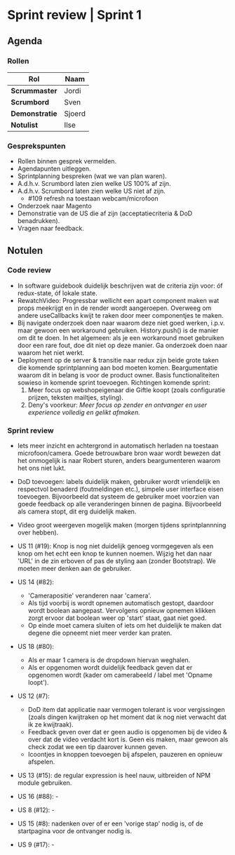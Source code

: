 # Sprint review | Sprint 1

## Agenda

### Rollen

| Rol              | Naam                |
| ---------------- | ------------------- |
| **Scrummaster**  | Jordi               |
| **Scrumbord**    | Sven                |
| **Demonstratie** | Sjoerd              |
| **Notulist**     | Ilse                |

### Gesprekspunten

- Rollen binnen gesprek vermelden.
- Agendapunten uitleggen.
- Sprintplanning bespreken (wat we van plan waren).
- A.d.h.v. Scrumbord laten zien welke US 100% af zijn.
- A.d.h.v. Scrumbord laten zien welke US niet af zijn.
  - #109 refresh na toestaan webcam/microfoon
- Onderzoek naar Magento
- Demonstratie van de US die af zijn (acceptatiecriteria & DoD benadrukken).
- Vragen naar feedback.

## Notulen

### Code review

- In software guidebook duidelijk beschrijven wat de criteria zijn voor: óf redux-state, óf lokale state.
- RewatchVideo: Progressbar wellicht een apart component maken wat props meekrijgt en in de render wordt aangeroepen. Overweeg om andere useCallbacks kwijt te raken door meer componentjes te maken.
- Bij navigate onderzoek doen naar waarom deze niet goed werken, i.p.v. maar gewoon een workaround gebruiken. History.push() is de manier om dit te doen. In het algemeen: als je een workaround moet gebruiken door een rare fout, doe dit niet op deze manier. Ga onderzoek doen naar waarom het niet werkt.
- Deployment op de server & transitie naar redux zijn beide grote taken die komende sprintplanning aan bod moeten komen. Beargumentatie waarom dit in belang is voor de product owner. Basis functionaliteiten sowieso in komende sprint toevoegen. Richtingen komende sprint:
  1. Meer focus op webshopeigenaar die Giftle koopt (zoals configuratie prijzen, teksten mailtjes, styling).
  2. Deny's voorkeur: _Meer focus op zender en ontvanger en user experience volledig en gelikt afmaken._

### Sprint review

- Iets meer inzicht en achtergrond in automatisch herladen na toestaan microfoon/camera. Goede betrouwbare bron waar wordt bewezen dat het onmogelijk is naar Robert sturen, anders beargumenteren waarom het ons niet lukt.
- DoD toevoegen: labels duidelijk maken, gebruiker wordt vriendelijk en respectvol benaderd (foutmeldingen etc.), simpele user interface eisen toevoegen. Bijvoorbeeld dat systeem de gebruiker moet voorzien van goede feedback op alle veranderingen binnen de pagina. Bijvoorbeeld als camera stopt, dit erg duidelijk maken.
- Video groot weergeven mogelijk maken (morgen tijdens sprintplannning over hebben).

- US 11 (#19): Knop is nog niet duidelijk genoeg vormgegeven als een knop om het echt een knop te kunnen noemen. Wijzig het dan naar 'URL' in de zin erboven of pas de styling aan (zonder Bootstrap). We moeten meer denken aan de gebruiker.
- US 14 (#82): 
  - 'Camerapositie' veranderen naar 'camera'. 
  - Als tijd voorbij is wordt opnemen automatisch gestopt, daardoor wordt boolean aangepast. Vervolgens opnieuw opnemen klikken zorgt ervoor dat boolean weer op 'start' staat, gaat niet goed.
  - Op einde moet camera sluiten of iets om het duidelijk te maken dat degene die opneemt niet meer verder kan praten.
- US 18 (#80): 
  - Als er maar 1 camera is de dropdown hiervan weghalen.
  - Als er opgenomen wordt duidelijk feedback geven dat er opgenomen wordt (kader om camerabeeld / label met 'Opname loopt').
- US 12 (#7):
  - DoD item dat applicatie naar vermogen tolerant is voor vergissingen (zoals dingen kwijtraken op het moment dat ik nog niet verwacht dat ik ze kwijtraak).
  - Feedback geven over dat er geen audio is opgenomen bij de video & over dat de video verdacht kort is. Geen eis maken, maar gewoon als check zodat we een tip daarover kunnen geven.
  - Icoontjes in knoppen toevoegen bij afspelen, pauzeren en opnieuw afspelen.
- US 13 (#15): de regular expression is heel nauw, uitbreiden of NPM module gebruiken.
- US 16 (#88): -
- US 8 (#12): -
- US 15 (#8): nadenken over of er een 'vorige stap' nodig is, of de startpagina voor de ontvanger nodig is.
- US 9 (#17): -

